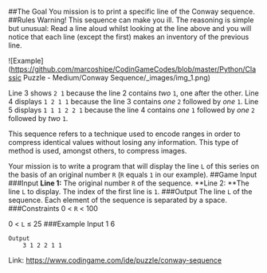 ##The Goal
You mission is to print a specific line of the Conway sequence.
##Rules
Warning! This sequence can make you ill. The reasoning is simple but unusual: Read a line aloud whilst looking at the line above and you will notice that each line (except the first) makes ​​an inventory of the previous line.

![Example](https://github.com/marcoshipe/CodinGameCodes/blob/master/Python/Classic Puzzle - Medium/Conway Sequence/_images/img_1.png) 

Line 3 shows `2 1` because the line 2 contains *two* `1`, one after the other.
Line 4 displays `1 2 1 1` because the line 3 contains *one* `2` followed by *one* `1`.
Line 5 displays `1 1 1 2 2 1` because the line 4 contains *one* `1` followed by *one* `2` followed by *two* `1`.

This sequence refers to a technique used to encode ranges in order to compress identical values ​​without losing any information. This type of method is used, amongst others, to compress images.

Your mission is to write a program that will display the line `L` of this series on the basis of an original number `R` (`R` equals `1` in our example).
##Game Input
###Input
**Line 1:** The original number `R` of the sequence.
**Line 2: **The line `L` to display. The index of the first line is `1`.
###Output
The line `L` of the sequence. Each element of the sequence is separated by a space.
###Constraints
0 < `R` < 100

0 < `L` ≤ 25
###Example
	Input
		1
		6
	
	Output
		3 1 2 2 1 1

Link: https://www.codingame.com/ide/puzzle/conway-sequence